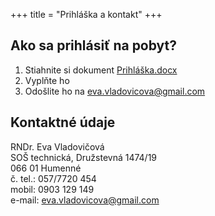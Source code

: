 +++
title = "Prihláška a kontakt"
+++
## Ako sa prihlásiť na pobyt?

<ol>
    <li>Stiahnite si dokument <a href="prihlaska.docx" class="underline">Prihláška.docx</a>
    <li>Vyplňte ho</li>
    <li>Odošlite ho na <a href="mailto:eva.vladovicova@gmail.com" class="underline">eva.vladovicova@gmail.com</a></li>
</ol>
  
## Kontaktné údaje
  
RNDr. Eva Vladovičová  
SOŠ technická, Družstevná 1474/19  
066 01 Humenné  
č. tel.: 057/7720 454  
mobil: 0903 129 149  
e-mail: eva.vladovicova@gmail.com  